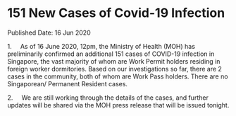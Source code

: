 <html>
    <meta http-equiv="Content-Type" content="text/html; charset=utf-8"/>
    <meta charset="utf-8"/>
    <title>151 New Cases of Covid-19 Infection</title>
    <body><h1>151 New Cases of Covid-19 Infection</h1>
    <p>Published Date: 16 Jun 2020</p> <p>1.&nbsp; &nbsp; &nbsp;As of 16 June 2020, 12pm, the Ministry of Health (MOH) has preliminarily confirmed an additional 151 cases of COVID-19 infection in Singapore, the vast majority of whom are Work Permit holders residing in foreign worker dormitories. Based on our investigations so far, there are 2 cases in the community, both of whom are Work Pass holders. There are no Singaporean/ Permanent Resident cases. </p> <p>2.&nbsp; &nbsp; &nbsp;We are still working through the details of the cases, and further updates will be shared via the MOH press release that will be issued tonight.</p></body>
</html>